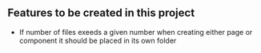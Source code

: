 ## Features to be created in this project

* If number of files exeeds a given number when creating either page or component it should be placed in its own folder
